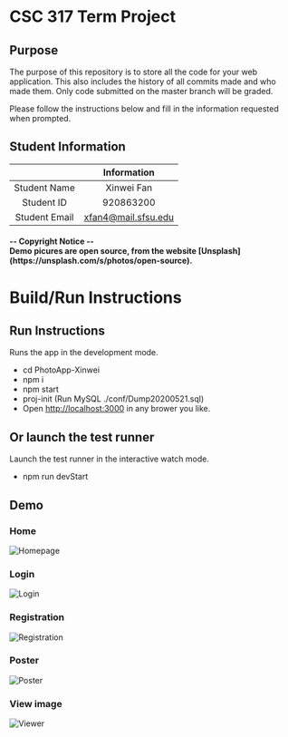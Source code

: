 # CSC 317 Term Project

## Purpose

The purpose of this repository is to store all the code for your web application. This also includes the history of all commits made and who made them. Only code submitted on the master branch will be graded.

Please follow the instructions below and fill in the information requested when prompted.

## Student Information

|               | Information   |
|:-------------:|:-------------:|
| Student Name  | Xinwei Fan    |
| Student ID    | 920863200     |
| Student Email | xfan4@mail.sfsu.edu |


<h4>-- Copyright Notice --<br />
Demo picures are open source, from the website [Unsplash](https://unsplash.com/s/photos/open-source).



# Build/Run Instructions


## Run Instructions
Runs the app in the development mode.<br />
- cd PhotoApp-Xinwei </br>
- npm i <br />
- npm start <br />
- proj-init   (Run MySQL ./conf/Dump20200521.sql) <br />
- Open [http://localhost:3000](http://localhost:3000) in any brower you like.

## Or launch the test runner 
Launch the test runner in the interactive watch mode.<br />
- npm run devStart

## Demo
### Home 
![Homepage](https://github.com/csc317-02-spring2020/csc317-termproject-IvyFan19/blob/master/screenshots/Home.png)

### Login 
![Login](https://github.com/csc317-02-spring2020/csc317-termproject-IvyFan19/blob/master/screenshots/login.png)

### Registration
![Registration](https://github.com/csc317-02-spring2020/csc317-termproject-IvyFan19/blob/master/screenshots/register.png)

### Poster
![Poster](https://github.com/csc317-02-spring2020/csc317-termproject-IvyFan19/blob/master/screenshots/post.png)

### View image
![Viewer](https://github.com/csc317-02-spring2020/csc317-termproject-IvyFan19/blob/master/screenshots/showimage.png)

